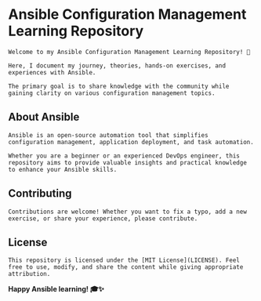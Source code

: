 # Ansible Configuration Management Learning Repository
```
Welcome to my Ansible Configuration Management Learning Repository! 🚀 

Here, I document my journey, theories, hands-on exercises, and experiences with Ansible. 

The primary goal is to share knowledge with the community while gaining clarity on various configuration management topics.
```
## About Ansible
```
Ansible is an open-source automation tool that simplifies configuration management, application deployment, and task automation. 

Whether you are a beginner or an experienced DevOps engineer, this repository aims to provide valuable insights and practical knowledge to enhance your Ansible skills.
```
## Contributing
```
Contributions are welcome! Whether you want to fix a typo, add a new exercise, or share your experience, please contribute.
```
## License
```
This repository is licensed under the [MIT License](LICENSE). Feel free to use, modify, and share the content while giving appropriate attribution.
```

**Happy Ansible learning! 🎓✨**
